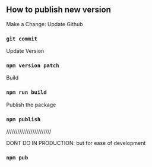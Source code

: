 

## How to publish new version

Make a Change:
Update Github
### `git commit`

Update Version
### `npm version patch`

Build
### `npm run build`

Publish the package
### `npm publish`

////////////////////////

DONT DO IN PRODUCTION:
but for ease of development
### `npm pub`
